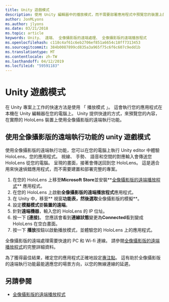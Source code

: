 ```yaml
---
title: Unity 遊戲模式
description: 使用 Unity 編輯器中的播放模式，而不需要部署應用程式中預覽您的裝置上的變更。
author: JonMLyons
ms.author: jlyons
ms.date: 03/21/2018
ms.topic: article
keywords: Unity、 遠端、 全像攝影版的遠端處理、 全像攝影版的遠端播放程式
ms.openlocfilehash: c118c4af61c6eb2706ef851a6654c18ff7313453
ms.sourcegitcommit: 384b0087899cd835a3a965f75c6f6c607c9edd1b
ms.translationtype: MT
ms.contentlocale: zh-TW
ms.lasthandoff: 04/12/2019
ms.locfileid: "59591183"
---
```

# <a name="unity-play-mode"></a>Unity 遊戲模式

在 Unity 專案上工作的快速方法是使用 「 播放模式 」。 這會執行您的應用程式在本機在 Unity 編輯器在您的電腦上。 Unity 提供快速的方式，來預覽您的內容，在實際的 HoloLens 裝置上使用全像攝影版的遠端執行功能。

## <a name="unity-play-mode-with-holographic-remoting"></a>使用全像攝影版的遠端執行功能的 unity 遊戲模式

使用全像攝影版的遠端執行功能，您可以在您的電腦上執行 Unity editor 中體驗 HoloLens，您的應用程式。 視線、 手勢、 語音和空間的對應輸入會傳送您 HoloLens 從您的電腦。 呈現的畫面，接著會傳送回到您 HoloLens。 這是適合用來快速偵錯應用程式，而不需要建置和部署完整的專案。
1. 在您的 HoloLens 上移至**Microsoft Store**並安裝**[全像攝影版的遠端播放程式](https://www.microsoft.com/store/p/holographic-remoting-player/9nblggh4sv40)** 應用程式。
2. 在您的 HoloLens 上啟動**全像攝影版的遠端播放程式**應用程式。
3. 在 Unity 中，移至** 視窗**功能表，然後選取**全像攝影版的模擬**。
4. 設定**模擬模式**要**裝置的遠端**。
5. 針對**遠端機器**，輸入您的 HoloLens 的 IP 位址。
6. 按一下 **[連接]**。 您應該會看到**連線狀態**變更為**Connected**看到變成 HoloLens 在空白畫面。
7. 按一下 **播放**按鈕以啟動播放模式，並體驗您的 HoloLens 上的應用程式。

全像攝影版的遠端處理需要快速的 PC 和 Wi-fi 連線。 請參閱[全像攝影版的遠端播放程式](holographic-remoting-player.md)的完整詳細資料。

為了獲得最佳結果，確定您的應用程式正確地設定[專注點](focus-point-in-unity.md)。 這有助於全像攝影版的遠端執行功能最能適應您的場景方向，以您的無線連線的延遲。

## <a name="see-also"></a>另請參閱
* [全像攝影版的遠端播放程式](holographic-remoting-player.md)
